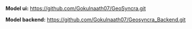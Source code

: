**Model ui:** https://github.com/Gokulnaath07/GeoSyncra.git

**Model backend:** https://github.com/Gokulnaath07/Geosyncra_Backend.git
